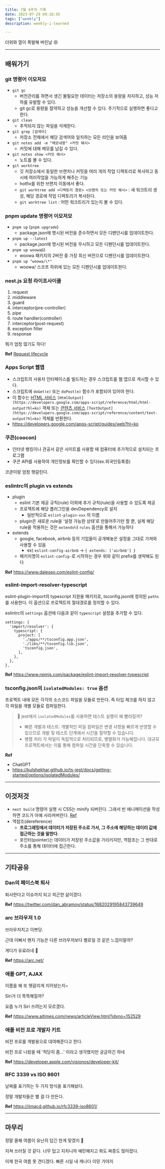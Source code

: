 ```yaml
---
title: 7월 4주차 기록
date: 2023-07-29 09:16:55
tags: ["weekly"]
description: weekly-i-learned

---
```


더위와 열이 폭발해 버린날 😡

<!-- more -->

---

## 배워가기

### git 명령어 이모저모

- `git gc`
  - 버전관리를 하면서 생긴 불필요한 데이터는 저장소의 용량을 차지하고, 성능 저하를 유발할 수 있다.
  - git gc로 용량을 절약하고 성능을 개선할 수 있다. 주기적으로 실행하면 좋다고 한다.
- `git clean`
  - 추적되지 않는 파일을 삭제한다.
- `git grep [검색어]`
  - 저장소 전체에서 해당 검색어와 일치하는 모든 라인을 보여줌
- `git notes add -m "메모내용" <커밋 해시>`
  - 커밋에 대해 메모를 남길 수 있다.
- `git notes show <커밋 해시>`
  - 노트를 볼 수 있다.
- `git worktree`
  - 깃 저장소에서 동일한 브랜치나 커밋을 여러 개의 작업 디렉토리로 복사하고 동시에 여러작업을 가능하게 해주는 기능
  - hotfix를 위한 브랜치 이동에서 좋다.
  - `git worktree add <디렉토리 경로> <브랜치 또는 커밋 해시>` : 새 워크트리 생성, 해당 경로에 작업 디렉토리가 복사된다.
  - `git worktree list` : 어떤 워크트리가 있는지 볼 수 있다.

### pnpm update 명령어 이모저모

- `pnpm up` (`pnpm upgrade`)
  - package.json에 명시된 버전을 준수하면서 모든 디펜던시를 업데이트한다.
- `pnpm up --latest`
  - package.json에 명시된 버전을 무시하고 모든 디펜던시를 업데이트한다.
- `pnpm up woowa@2`
  - woowa 패키지의 2버전 중 가장 최신 버전으로 디펜던시를 업데이트한다.
- `pnpm up "woowa/\*"`
  - woowa/ 스코프 하위에 있는 모든 디펜던시를 업데이트한다.

### nest.js 요청 라이프사이클

1. request
2. middleware
3. guard
4. interceptor(pre-controller)
5. pipe
6. route handler(controller)
7. interceptor(post-request)
8. exception filter
9. response

뭐가 엄청 많기도 하다!

**Ref** [Request lifecycle](https://docs.nestjs.com/faq/request-lifecycle)

### Apps Script 웹앱

- 스크립트의 사용자 인터페이스를 빌드하는 경우 스크립트를 웹 앱으로 게시할 수 있다.
- 스크립트에 `doGet(e)` 또는 `doPost(e)` 함수가 포함되어 있어야 한다.
- 이 함수는 [HTML 서비스](https://developers.google.com/apps-script/guides/html?hl=ko) `[HtmlOutput](https://developers.google.com/apps-script/reference/html/html-output?hl=ko)` 객체 또는 [콘텐츠 서비스](https://developers.google.com/apps-script/guides/content?hl=ko) `[TextOutput](https://developers.google.com/apps-script/reference/content/text-output?hl=ko)` 객체를 반환한다.
- https://developers.google.com/apps-script/guides/web?hl=ko

### 쿠콘(coocon)

- 인터넷 뱅킹이나 관공서 같은 사이트를 사용할 때 컴퓨터에 추가적으로 설치되는 프로그램
- 쿠콘 API를 사용하여 개인정보를 확인할 수 있다(ex.외국인등록증)

코쿤이랑 엄청 헷갈린다.

### eslintrc의 plugin vs extends

- plugin
  - eslint 기본 제공 규칙(rule) 이외에 추가 규칙(rule)을 사용할 수 있도록 제공
  - 프로젝트에 해당 플러그인을 devDependency로 설치
    - 일반적으로 `eslint-plugin-xxx` 의 이름
  - plugin은 새로운 rule을 ‘설정 가능한 상태’로 만들어주기만 할 뿐, 실제 해당 rule을 적용하는 것은 `extends`나 `rules` 옵션을 통해서 가능하다
- extends
  - google, facebook, airbnb 등의 기업들이 공개해놓은 설정을 그대로 가져와 사용할 수 있음
    - ex) `eslint-config-airbnb` → `{ extends: ['airbnb'] }`
  - 패키지명이 `eslint-config-`로 시작하는 경우 위와 같이 prefix를 생략해도 된다

**Ref** https://www.daleseo.com/eslint-config/

### eslint-import-resolver-typescript

eslint-plugin-import의 typescript 지원용 패키지로, tsconfig.json에 정의된 `paths`를 사용한다. 이 옵션으로 프로젝트의 절대경로를 정의할 수 있다.

eslintrc의 `settings` 옵션에 다음과 같이 `typescript` 설정을 추가할 수 있다.

```tsx
settings: {
  'import/resolver': {
    typescript: {
      project: [
        './apps/**/tsconfig.app.json',
        './libs/**/tsconfig.lib.json',
        'tsconfig.json',
      ],
    },
  },
},
```

**Ref** https://www.npmjs.com/package/eslint-import-resolver-typescript

### tsconfig.json의 `isolatedModules: true` 옵션

프로젝트 내에 모든 각각의 소스코드 파일을 모듈로 만든다. 즉 타입 체크를 하지 않고 각 파일을 개별 모듈로 컴파일한다.

> 🤔 jest에서 `isolatedModules`를 사용하면 테스트 실행이 왜 빨라질까?
>
> - 빠른 개발과 테스트: 개별적인 파일 컴파일은 변경 사항을 빠르게 반영할 수 있으므로 개발 및 테스트 단계에서 시간을 절약할 수 있습니다.
> - 병렬 처리 각 파일이 독립적으로 처리되므로, 병렬화가 가능해집니다. 대규모 프로젝트에서는 이를 통해 컴파일 시간을 단축할 수 있습니다.

**Ref**

- ChatGPT
- <https://kulshekhar.github.io/ts-jest/docs/getting-started/options/isolatedModules/>

---

## 이것저것

- `next build` 명령어 실행 시 CSS는 minify 되버린다. 그래서 빈 애니메이션을 작성하면 코드가 아예 사라져버린다. [Ref](https://nextjs.org/docs/pages/building-your-application/styling/css-modules#:~:text=when%20building%20for%20production%20with%20next%20build%2C%20css%20files%20will%20be%20bundled%20into%20fewer%20minified%20.css%20files%20to%20reduce%20the%20number%20of%20network%20requests%20needed%20to%20retrieve%20styles.)
- 역참조(dereference)
  - **프로그래밍에서 데이터가 저장된 주소로 가서, 그 주소에 해당하는 데이터 값에 접근하는 것을 말한다**.
  - 포인터(pointer)는 데이터가 저장된 주소값을 가리키지만, 역참조는 그 반대로 주소를 통해 데이터에 접근한다.

---

## 기타공유

### Dan의 페이스북 퇴사

퇴사한다고 이슈까지 되고 피곤한 삶이겠다.

**Ref** <https://twitter.com/dan_abramov/status/1682029195843739649>

### arc 브라우저 1.0

브라우저치고 이쁘당.

근데 이뻐서 왠지 기능은 다른 브라우저보다 별로일 것 같은 느낌이랄까?

게다가 유료라네 💸

**Ref** <https://arc.net/>

### 애플 GPT, AJAX

이름을 왜 또 헷갈리게 지어놨는지~

Siri가 더 똑똑해질까?

요즘 누가 Siri 쓰려는지 모르겠다.

**Ref** <https://www.aitimes.com/news/articleView.html?idxno=152529>

### 애플 비전 프로 개발자 키트

비전 프로를 개발용으로 대여해준다고 한다.

비전 프로 나왔을 때 '적당히 좀...' 이라고 생각했지만 궁금하긴 하네

**Ref** <https://developer.apple.com/visionos/developer-kit/>

### RFC 3339 vs ISO 8601

날짜를 표기하는 두 가지 방식을 표기해놨다.

정말 개발자들은 별 걸 다 만든다.

**Ref** <https://ijmacd.github.io/rfc3339-iso8601/>

---

## 마무리

정말 올해 여름이 유난히 덥긴 한게 맞겠지 🥵

지쳐 쓰러질 것 같다. 너무 덥고 지치니까 예민해지고 화도 짜증도 많아졌다.

이제 한국 여름 못 견디겠다. 빠른 시일 내 캐나다 이민 가야지
